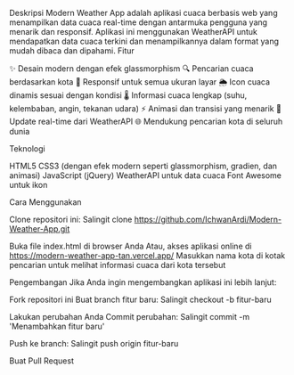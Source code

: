Deskripsi
Modern Weather App adalah aplikasi cuaca berbasis web yang menampilkan data cuaca real-time dengan antarmuka pengguna yang menarik dan responsif. Aplikasi ini menggunakan WeatherAPI untuk mendapatkan data cuaca terkini dan menampilkannya dalam format yang mudah dibaca dan dipahami.
Fitur

✨ Desain modern dengan efek glassmorphism
🔍 Pencarian cuaca berdasarkan kota
📱 Responsif untuk semua ukuran layar
🌦️ Icon cuaca dinamis sesuai dengan kondisi
🌡️ Informasi cuaca lengkap (suhu, kelembaban, angin, tekanan udara)
⚡ Animasi dan transisi yang menarik
🔄 Update real-time dari WeatherAPI
🌐 Mendukung pencarian kota di seluruh dunia

Teknologi

HTML5
CSS3 (dengan efek modern seperti glassmorphism, gradien, dan animasi)
JavaScript (jQuery)
WeatherAPI untuk data cuaca
Font Awesome untuk ikon

Cara Menggunakan

Clone repositori ini:
Salingit clone https://github.com/IchwanArdi/Modern-Weather-App.git

Buka file index.html di browser Anda
Atau, akses aplikasi online di https://modern-weather-app-tan.vercel.app/
Masukkan nama kota di kotak pencarian untuk melihat informasi cuaca dari kota tersebut

Pengembangan
Jika Anda ingin mengembangkan aplikasi ini lebih lanjut:

Fork repositori ini
Buat branch fitur baru:
Salingit checkout -b fitur-baru

Lakukan perubahan Anda
Commit perubahan:
Salingit commit -m 'Menambahkan fitur baru'

Push ke branch:
Salingit push origin fitur-baru

Buat Pull Request
